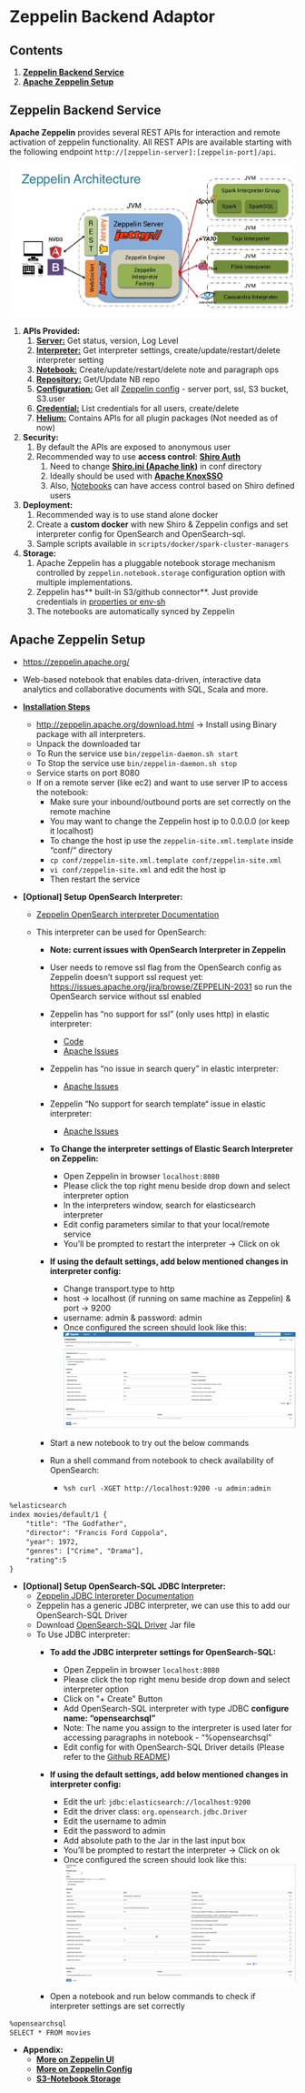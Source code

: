 # Zeppelin Backend Adaptor

## Contents

1. [**Zeppelin Backend Service**](#zeppelin-backend-service)
2. [**Apache Zeppelin Setup**](#apache-zeppelin-setup)

## Zeppelin Backend Service

**Apache Zeppelin** provides several REST APIs for interaction and remote activation of zeppelin functionality. All REST APIs are available starting with the following endpoint `http://[zeppelin-server]:[zeppelin-port]/api`.

![Zeppelin Server](images/zeppelin_architecture.png)

1. **APIs Provided:**
   1. **[Server:](http://zeppelin.apache.org/docs/0.9.0/usage/rest_api/zeppelin_server.html)** Get status, version, Log Level
   2. **[Interpreter:](http://zeppelin.apache.org/docs/0.9.0/usage/rest_api/interpreter.html)** Get interpreter settings, create/update/restart/delete interpreter setting
   3. **[Notebook:](http://zeppelin.apache.org/docs/0.9.0/usage/rest_api/notebook.html)** Create/update/restart/delete note and paragraph ops
   4. **[Repository:](http://zeppelin.apache.org/docs/0.9.0/usage/rest_api/notebook_repository.html)** Get/Update NB repo
   5. **[Configuration:](http://zeppelin.apache.org/docs/0.9.0/usage/rest_api/configuration.html)** Get all [Zeppelin config](http://zeppelin.apache.org/docs/0.9.0/setup/operation/configuration.html) - server port, ssl, S3 bucket, S3.user
   6. **[Credential:](http://zeppelin.apache.org/docs/0.9.0/usage/rest_api/credential.html)** List credentials for all users, create/delete
   7. **[Helium:](http://zeppelin.apache.org/docs/0.9.0/usage/rest_api/helium.html)** Contains APIs for all plugin packages (Not needed as of now)
2. **Security:**
   1. By default the APIs are exposed to anonymous user
   2. Recommended way to use **access control**: **[Shiro Auth](http://zeppelin.apache.org/docs/0.9.0/setup/security/shiro_authentication.html)**
      1. Need to change [**Shiro.ini (Apache link)**](http://shiro.apache.org/configuration.html#ini-sections) in conf directory
      2. Ideally should be used with [**Apache KnoxSSO**](https://knox.apache.org/books/knox-0-13-0/dev-guide.html#KnoxSSO+Integration)
      3. Also, [Notebooks](http://zeppelin.apache.org/docs/0.9.0/setup/security/notebook_authorization.html) can have access control based on Shiro defined users
3. **Deployment:**
   1. Recommended way is to use stand alone docker
   2. Create a **custom docker** with new Shiro & Zeppelin configs and set interpreter config for OpenSearch and OpenSearch-sql.
   3. Sample scripts available in `scripts/docker/spark-cluster-managers`
4. **Storage:**
   1. Apache Zeppelin has a pluggable notebook storage mechanism controlled by `zeppelin.notebook.storage` configuration option with multiple implementations.
   2. Zeppelin has** built-in S3/github connector**. Just provide credentials in [properties or env-sh](http://zeppelin.apache.org/docs/0.9.0/setup/storage/storage.html#notebook-storage-in-s3)
   3. The notebooks are automatically synced by Zeppelin

## **Apache Zeppelin Setup**

- https://zeppelin.apache.org/
- Web-based notebook that enables data-driven, interactive data analytics and collaborative documents with SQL, Scala and more.
- **[Installation Steps](http://zeppelin.apache.org/docs/0.9.0/quickstart/install.html)**
  - http://zeppelin.apache.org/download.html → Install using Binary package with all interpreters.
  - Unpack the downloaded tar
  - To Run the service use `bin/zeppelin-daemon.sh start`
  - To Stop the service use `bin/zeppelin-daemon.sh stop`
  - Service starts on port 8080
  - If on a remote server (like ec2) and want to use server IP to access the notebook:
    - Make sure your inbound/outbound ports are set correctly on the remote machine
    - You may want to change the Zeppelin host ip to 0.0.0.0 (or keep it localhost)
    - To change the host ip use the `zeppelin-site.xml.template` inside “conf/“ directory
    - `cp conf/zeppelin-site.xml.template conf/zeppelin-site.xml`
    - `vi conf/zeppelin-site.xml` and edit the host ip
    - Then restart the service
- **[Optional] Setup OpenSearch Interpreter:**

  - [Zeppelin OpenSearch interpreter Documentation](https://zeppelin.apache.org/docs/0.9.0/interpreter/elasticsearch.html)
  - This interpreter can be used for OpenSearch:

    - **Note: current issues with OpenSearch Interpreter in Zeppelin**
    - User needs to remove ssl flag from the OpenSearch config as Zeppelin doesn’t support ssl request yet: https://issues.apache.org/jira/browse/ZEPPELIN-2031 so run the OpenSearch service without ssl enabled
    - Zeppelin has “no support for ssl” (only uses http) in elastic interpreter:
      - [Code](https://github.com/apache/zeppelin/blob/0b8423c62ae52f3716d4bb63d60762fee6910788/elasticsearch/src/main/java/org/apache/zeppelin/elasticsearch/client/HttpBasedClient.java#L105)
      - [Apache Issues](https://issues.apache.org/jira/browse/ZEPPELIN-2031)
    - Zeppelin has “no issue in search query” in elastic interpreter:
      - [Apache Issues](https://issues.apache.org/jira/browse/ZEPPELIN-4843?jql=project%20%3D%20ZEPPELIN%20AND%20status%20%3D%20Open%20AND%20text%20~%20%22elasticsearch%22)
    - Zeppelin “No support for search template“ issue in elastic interpreter:
      - [Apache Issues](https://issues.apache.org/jira/browse/ZEPPELIN-4184?jql=project%20%3D%20ZEPPELIN%20AND%20text%20~%20%22elastic%20search%22)
    - **To Change the interpreter settings of Elastic Search Interpreter on Zeppelin:**
      - Open Zeppelin in browser `localhost:8080`
      - Please click the top right menu beside drop down and select interpreter option
      - In the interpreters window, search for elasticsearch interpreter
      - Edit config parameters similar to that your local/remote service
      - You’ll be prompted to restart the interpreter -> Click on ok
    - **If using the default settings, add below mentioned changes in interpreter config:**

      - Change transport.type to http
      - host → localhost (if running on same machine as Zeppelin) & port → 9200
      - username: admin & password: admin
      - Once configured the screen should look like this:
        ![OpenSearch Interpreter](images/opensearch-zeppelin.png)

    - Start a new notebook to try out the below commands
    - Run a shell command from notebook to check availability of OpenSearch:
      - `%sh curl -XGET http://localhost:9200 -u admin:admin`

```
%elasticsearch
index movies/default/1 {
    "title": "The Godfather",
    "director": "Francis Ford Coppola",
    "year": 1972,
    "genres": ["Crime", "Drama"],
    "rating":5
}
```

- **[Optional] Setup OpenSearch-SQL JDBC Interpreter:**
  - [Zeppelin JDBC Interpreter Documentation](https://zeppelin.apache.org/docs/0.9.0/interpreter/jdbc.html)
  - Zeppelin has a generic JDBC interpreter, we can use this to add our OpenSearch-SQL Driver
  - Download [OpenSearch-SQL Driver](https://opensearch.org/) Jar file
  - To Use JDBC interpreter:
    - **To add the JDBC interpreter settings for OpenSearch-SQL:**
      - Open Zeppelin in browser `localhost:8080`
      - Please click the top right menu beside drop down and select interpreter option
      - Click on "+ Create" Button
      - Add OpenSearch-SQL interpreter with type JDBC **configure name: “opensearchsql”**
      - Note: The name you assign to the interpreter is used later for accessing paragraphs in notebook - “%opensearchsql”
      - Edit config for with OpenSearch-SQL Driver details (Please refer to the [Github README](https://github.com/opensearch-project/sql/tree/main/sql-jdbc))
    - **If using the default settings, add below mentioned changes in interpreter config:**
      - Edit the url: `jdbc:elasticsearch://localhost:9200`
      - Edit the driver class: `org.opensearch.jdbc.Driver`
      - Edit the username to admin
      - Edit the password to admin
      - Add absolute path to the Jar in the last input box
      - You’ll be prompted to restart the interpreter -> Click on ok
      - Once configured the screen should look like this:
        ![SQL Interpreter](images/opensearch-zeppelin-settings.png)
        
    - Open a notebook and run below commands to check if interpreter settings are set correctly

```
%opensearchsql
SELECT * FROM movies
```

- **Appendix:**
  - **[More on Zeppelin UI](http://zeppelin.apache.org/docs/latest/quickstart/explore_ui.html)**
  - [**More on Zeppelin Config**](http://zeppelin.apache.org/docs/latest/setup/operation/configuration.html)
  - [**S3-Notebook Storage**](http://zeppelin.apache.org/docs/0.8.2/setup/storage/storage.html#notebook-storage-in-s3)

